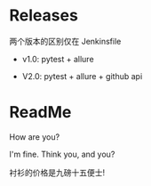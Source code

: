 # Releases

两个版本的区别仅在 Jenkinsfile

- v1.0: pytest + allure 

- V2.0: pytest + allure + github api

# ReadMe

How are you?

I'm fine. Think you, and you?

衬衫的价格是九磅十五便士!
